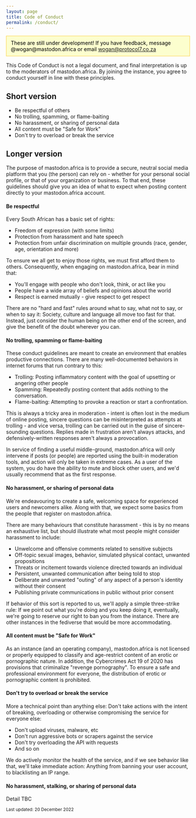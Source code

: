 ```yaml
---
layout: page
title: Code of Conduct
permalink: /conduct/
---
```


<div style="background-color: #FCFECE; color: #000000; padding: 10px 12px; margin-bottom: 16px; border: #FCD13F solid 1px;">
    These are still under development! If you have feedback, message @wogan@mastodon.africa or email <a href='&#109;ailto&#58;%77o&#37;67an%4&#48;prot%6&#70;%63%6F%6C7&#46;co&#46;&#122;&#97;'>wogan&#64;pro&#116;&#111;col7&#46;co&#46;z&#97;</a>
</div>

This Code of Conduct is not a legal document, and final interpretation is up to the moderators of mastodon.africa. By joining the instance, you agree to conduct yourself in line with these principles.

<h2>Short version</h2>

<ul>
    <li>Be respectful of others</li>
    <li>No trolling, spamming, or flame-baiting</li>
    <li>No harassment, or sharing of personal data</li>
    <li>All content must be "Safe for Work"</li>
    <li>Don't try to overload or break the service</li>
</ul>

<h2>Longer version</h2>

The purpose of mastodon.africa is to provide a secure, neutral social media platform that you (the person) can rely on - whether for your personal social profile, or that of your organization or business. To that end, these guidelines should give you an idea of what to expect when posting content directly to your mastodon.africa account.

<h4>Be respectful</h4>

Every South African has a basic set of rights:

<ul>
  <li>Freedom of expression (with some limits)</li>
  <li>Protection from harassment and hate speech</li>
  <li>Protection from unfair discrimination on multiple grounds (race, gender, age, orientation and more)</li>
</ul>

To ensure we all get to enjoy those rights, we must first afford them to others. Consequently, when engaging on mastodon.africa, bear in mind that:

<ul>
  <li>You'll engage with people who don't look, think, or act like you</li>
  <li>People have a wide array of beliefs and opinions about the world</li>
  <li>Respect is earned mutually - give respect to get respect</li>
</ul>

There are no "hard and fast" rules around what to say, what not to say, or when to say it: Society, culture and language all move too fast for that. Instead, just consider the human being on the other end of the screen, and give the benefit of the doubt wherever you can.

<h4>No trolling, spamming or flame-baiting</h4>

These conduct guidelines are meant to create an environment that enables productive connections. There are many well-documented behaviors in internet forums that run contrary to this:

<ul>
  <li>Trolling: Posting inflammatory content with the goal of upsetting or angering other people</li>
  <li>Spamming: Repeatedly posting content that adds nothing to the conversation.</li>
  <li>Flame-baiting: Attempting to provoke a reaction or start a confrontation.</li>
</ul>

This is always a tricky area in moderation - intent is often lost in the medium of online posting, sincere questions can be misinterpreted as attempts at trolling - and vice versa, trolling can be carried out in the guise of sincere-sounding questions. Replies made in frustration aren't always attacks, and defensively-written responses aren't always a provocation.

In service of finding a useful middle-ground, mastodon.africa will only intervene if posts (or people) are reported using the built-in moderation tools, and action will only be taken in extreme cases. As a user of the system, you do have the ability to mute and block other users, and we'd usually recommend that as the first response.

<h4>No harassment, or sharing of personal data</h4>

We're endeavouring to create a safe, welcoming space for experienced users and newcomers alike. Along with that, we expect some basics from the people that register on mastodon.africa.

There are many behaviours that constitute harassment - this is by no means an exhaustive list, but should illustrate what most people might consider harassment to include:

<ul>
  <li>Unwelcome and offensive comments related to sensitive subjects</li>
  <li>Off-topic sexual images, behavior, simulated physical contact, unwanted propositions</li>
  <li>Threats or incitement towards violence directed towards an individual</li>
  <li>Persistent, unwanted communication after being told to stop</li>
  <li>Deliberate and unwanted "outing" of any aspect of a person's identity without their consent</li>
  <li>Publishing private communications in public without prior consent</li>
</ul>

If behavior of this sort is reported to us, we'll apply a simple three-strike rule: If we point out what you're doing and you keep doing it, eventually, we're going to reserve our right to ban you from the instance. There are other instances in the fediverse that would be more accommodating.

<h4>All content must be "Safe for Work"</h4>

As an instance (and an operating company), mastodon.africa is not licensed or properly equipped to classify and age-restrict content of an erotic or pornographic nature. In addition, the Cybercrimes Act 19 of 2020 has provisions that criminalize "revenge pornography". To ensure a safe and professional environment for everyone, the distribution of erotic or pornographic content is prohibited.

<h4>Don't try to overload or break the service</h4>

More a technical point than anything else: Don't take actions with the intent of breaking, overloading or otherwise compromising the service for everyone else:

<ul>
  <li>Don't upload viruses, malware, etc</li>
  <li>Don't run aggressive bots or scrapers against the service</li>
  <li>Don't try overloading the API with requests</li>
  <li>And so on</li>
</ul>

We do actively monitor the health of the service, and if we see behavior like that, we'll take immediate action: Anything from banning your user account, to blacklisting an IP range.

<h4>No harassment, stalking, or sharing of personal data</h4>

<p>Detail TBC</p>

<small>Last updated: 20 December 2022</small>